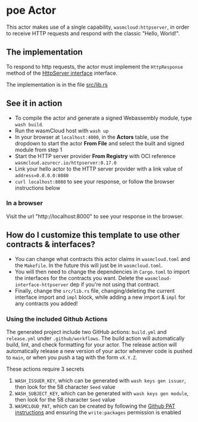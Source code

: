 # poe Actor

This actor makes use of a single capability, `wasmcloud:httpserver`, in order to receive HTTP requests and respond with the classic "Hello, World!".

## The implementation

To respond to http requests, the actor must implement the
`HttpResponse` method of the
[HttpServer interface](https://github.com/wasmCloud/interfaces/tree/main/httpserver) interface.

The implementation is in the file [src/lib.rs](./src/lib.rs)

## See it in action

- To compile the actor and generate a signed Webassembly module, type `wash build`.
- Run the wasmCloud host with `wash up`
- In your browser at `localhost:4000`, in the **Actors** table, use the dropdown to start the actor **From File** and select the built and signed module from step 1
- Start the HTTP server provider **From Registry** with OCI reference `wasmcloud.azurecr.io/httpserver:0.17.0`
- Link your hello actor to the HTTP server provider with a link value of `address=0.0.0.0:8080`
- `curl localhost:8080` to see your response, or follow the browser instructions below

### In a browser

Visit the url "http://localhost:8000" to see your response in the browser.

## How do I customize this template to use other contracts & interfaces?

- You can change what contracts this actor claims in `wasmcloud.toml` and the `Makefile`. In the future this will just be in `wasmcloud.toml`.
- You will then need to change the dependencies in `Cargo.toml` to import the interfaces for the contracts you want. Delete the `wasmcloud-interface-httpserver` dep if you're not using that contract.
- Finally, change the `src/lib.rs` file, changing/deleting the current interface import and `impl` block, while adding a new import & `impl` for any contracts you added!

### Using the included Github Actions

The generated project include two GitHub actions: `build.yml` and `release.yml` under `.github/workflows`. The build action will automatically build, lint, and check formatting for your actor. The release action will automatically release a new version of your actor whenever code is pushed to `main`, or when you push a tag with the form `vX.Y.Z`.

These actions require 3 secrets

1. `WASH_ISSUER_KEY`, which can be generated with `wash keys gen issuer`, then look for the 58 character `Seed` value
1. `WASH_SUBJECT_KEY`, which can be generated with `wash keys gen module`, then look for the 58 character `Seed` value
1. `WASMCLOUD_PAT`, which can be created by following the [Github PAT instructions](https://docs.github.com/en/authentication/keeping-your-account-and-data-secure/creating-a-personal-access-token) and ensuring the `write:packages` permission is enabled
